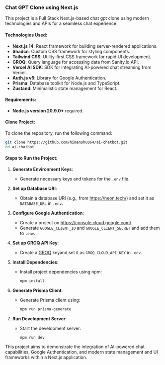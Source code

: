 ### Chat GPT Clone using Next.js

This project is a Full Stack Next.js-based chat gpt clone using modern technologies and APIs for a seamless chat experience.

#### Technologies Used:

- **Next.js 14**: React framework for building server-rendered applications.
- **Shadcn**: Custom CSS framework for styling components.
- **Tailwind CSS**: Utility-first CSS framework for rapid UI development.
- **GROQ**: Query language for accessing data from Sanity.io API.
- **Vercel AI SDK**: SDK for integrating AI-powered chat streaming from Vercel.
- **Auth.js v5**: Library for Google Authentication.
- **Prisma**: Database toolkit for Node.js and TypeScript.
- **Zustand**: Minimalistic state management for React.

#### Requirements:

- **Node.js version 20.9.0+** required.

#### Clone Project:

To clone the repository, run the following command:

```bash
git clone https://github.com/himanshu064/ai-chatbot.git
cd ai-chatbot
```

#### Steps to Run the Project:

1. **Generate Environment Keys**:
   - Generate necessary keys and tokens for the `.env` file.

2. **Set up Database URI**:
   - Obtain a database URI (e.g., from https://neon.tech/) and set it as `DATABASE_URL` in `.env`.

3. **Configure Google Authentication**:
   - Create a project on https://console.cloud.google.com/.
   - Generate `GOOGLE_CLIENT_ID` and `GOOGLE_CLIENT_SECRET` and add them to `.env`.

4. **Set up GROQ API Key**:
   - Create a [GROQ](https://console.groq.com/docs/quickstart) keyand set it as `GROQ_CLOUD_API_KEY` in `.env`.

5. **Install Dependencies**:
   - Install project dependencies using npm:

     ```bash
     npm install
     ```

6. **Generate Prisma Client**:
   - Generate Prisma client using:

     ```bash
     npm run prisma-generate
     ```

7. **Run Development Server**:
   - Start the development server:

     ```bash
     npm run dev
     ```

This project aims to demonstrate the integration of AI-powered chat capabilities, Google Authentication, and modern state management and UI frameworks within a Next.js application.